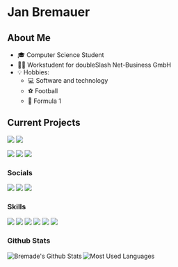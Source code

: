# Jan Bremauer
## About Me
- 🎓 Computer Science Student
- 👨‍💼 Workstudent for doubleSlash Net-Business GmbH
- 💡 Hobbies:
  - 💻 Software and technology
  - ⚽ Football
  - 🏁 Formula 1

## Current Projects
<a href="https://bremauer.cc"><img src="https://img.shields.io/badge/Website%20-%232196f3.svg?style=for-the-badge&logo=codeforces&labelColor=black&logoColor=white"/></a>
<a href="https://github.com/bremade/Portfolio"><img src="https://img.shields.io/badge/Portfolio%20-%232196f3.svg?style=for-the-badge&logo=github&labelColor=black"/></a>

<a href="https://github.com/bremade/chess"><img src="https://img.shields.io/badge/Chess%20-%232196f3.svg?style=for-the-badge&logo=github&labelColor=black"/></a>
<a href="https://github.com/bremade/dotfiles"><img src="https://img.shields.io/badge/Dotfiles%20-%232196f3.svg?style=for-the-badge&logo=github&labelColor=black"/></a>
<a href="https://github.com/bremade/recify"><img src="https://img.shields.io/badge/Recify%20-%232196f3.svg?style=for-the-badge&logo=github&labelColor=black"/></a>

### Socials
<a href="https://www.linkedin.com/in/jan-bremauer-2a603611b/"><img src="https://img.shields.io/badge/linkedIn%20-%230077B5.svg?&style=for-the-badge&logo=linkedin&logoColor=white"/></a> <a href="https://www.instagram.com/janb_98/"><img src="https://img.shields.io/badge/Instagram%20-%23E4405F.svg?&style=for-the-badge&logo=Instagram&logoColor=white"/></a> <a href="https://twitter.com/BremauerJan/"><img src="https://img.shields.io/badge/Twitter%20-%231DA1F2.svg?&style=for-the-badge&logo=Twitter&logoColor=white"/></a>

### Skills

<img src="https://img.shields.io/badge/java-%23ED8B00.svg?&style=for-the-badge&logo=java&logoColor=white"/> <img src="https://img.shields.io/badge/javascript%20-%23323330.svg?&style=for-the-badge&logo=javascript&logoColor=%23F7DF1E"/> <img src="https://img.shields.io/badge/go-%2300ADD8.svg?&style=for-the-badge&logo=go&logoColor=white"/> <img src="https://img.shields.io/badge/git%20-%23F05033.svg?&style=for-the-badge&logo=git&logoColor=white"/> <img src="https://img.shields.io/badge/shell_script%20-%23121011.svg?&style=for-the-badge&logo=gnu-bash&logoColor=white"/> <img src="https://img.shields.io/badge/react%20-%2320232a.svg?&style=for-the-badge&logo=react&logoColor=%2361DAFB"/>



### Github Stats

<img  alt="Most Used Languages" src="https://github-readme-stats.vercel.app/api/top-langs/?username=bremade&theme=tokyonight"/>
<img align="left" alt="Bremade's Github Stats" src="https://github-readme-stats.vercel.app/api?username=bremade&show_icons=true&theme=tokyonight" />
